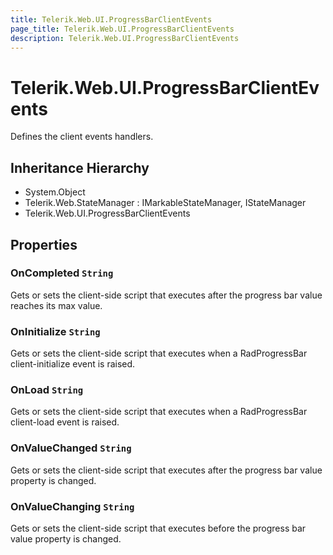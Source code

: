 ```yaml
---
title: Telerik.Web.UI.ProgressBarClientEvents
page_title: Telerik.Web.UI.ProgressBarClientEvents
description: Telerik.Web.UI.ProgressBarClientEvents
---
```


# Telerik.Web.UI.ProgressBarClientEvents

Defines the client events handlers.

## Inheritance Hierarchy

* System.Object
* Telerik.Web.StateManager : IMarkableStateManager, IStateManager
* Telerik.Web.UI.ProgressBarClientEvents

## Properties

###  OnCompleted `String`

Gets or sets the client-side script that executes after the progress bar value reaches its max value.

###  OnInitialize `String`

Gets or sets the client-side script that executes when a RadProgressBar client-initialize event is raised.

###  OnLoad `String`

Gets or sets the client-side script that executes when a RadProgressBar client-load event is raised.

###  OnValueChanged `String`

Gets or sets the client-side script that executes after the progress bar value property is changed.

###  OnValueChanging `String`

Gets or sets the client-side script that executes before the progress bar value property is changed.

